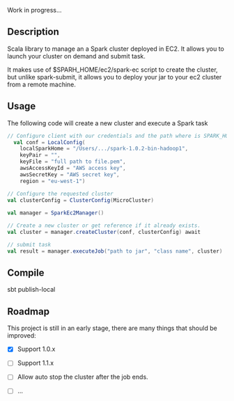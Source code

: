 Work in progress...

## Description
Scala library to manage an a Spark cluster deployed in EC2.
It allows you to launch your cluster on demand and submit task.

It makes use of $SPARH_HOME/ec2/spark-ec script to create the cluster,
but unlike spark-submit, it allows you to deploy your jar to your ec2 cluster from a remote machine.

## Usage

The following code will create a new cluster and execute a Spark task 

```scala
// Configure client with our credentials and the path where is SPARK_HOME. 
  val conf = LocalConfig(
    localSparkHome = "/Users/.../spark-1.0.2-bin-hadoop1",
    keyPair = "",
    keyFile = "full path to file.pem",
    awsAccessKeyId = "AWS access key",
    awsSecretKey = "AWS secret key",
    region = "eu-west-1")

// Configure the requested cluster
val clusterConfig = ClusterConfig(MicroCluster)
 
val manager = SparkEc2Manager()

// Create a new cluster or get reference if it already exists.
val cluster = manager.createCluster(conf, clusterConfig) await

// submit task
val result = manager.executeJob("path to jar", "class name", cluster)
```

## Compile

sbt publish-local


## Roadmap

This project is still in an early stage, there are many things that should be improved:

- [X] Support 1.0.x
- [ ] Support 1.1.x
- [ ] Allow auto stop the cluster after the job ends.
- [ ] ...

